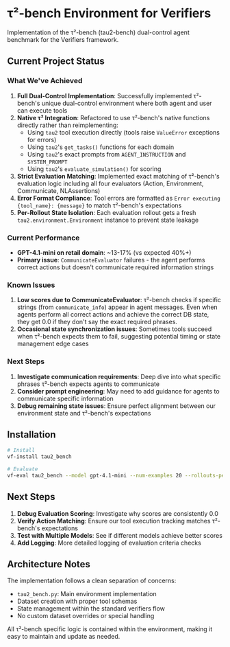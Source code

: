 # τ²-bench Environment for Verifiers

Implementation of the τ²-bench (tau2-bench) dual-control agent benchmark for the Verifiers framework.

## Current Project Status

### What We've Achieved
1. **Full Dual-Control Implementation**: Successfully implemented τ²-bench's unique dual-control environment where both agent and user can execute tools
2. **Native τ² Integration**: Refactored to use τ²-bench's native functions directly rather than reimplementing:
   - Using `tau2` tool execution directly (tools raise `ValueError` exceptions for errors)
   - Using `tau2`'s `get_tasks()` functions for each domain
   - Using `tau2`'s exact prompts from `AGENT_INSTRUCTION` and `SYSTEM_PROMPT`
   - Using `tau2`'s `evaluate_simulation()` for scoring
3. **Strict Evaluation Matching**: Implemented exact matching of τ²-bench's evaluation logic including all four evaluators (Action, Environment, Communicate, NLAssertions)
4. **Error Format Compliance**: Tool errors are formatted as `Error executing {tool_name}: {message}` to match τ²-bench's expectations
5. **Per-Rollout State Isolation**: Each evaluation rollout gets a fresh `tau2.environment.Environment` instance to prevent state leakage

### Current Performance
- **GPT-4.1-mini on retail domain**: ~13-17% (vs expected 40%+)
- **Primary issue**: `CommunicateEvaluator` failures - the agent performs correct actions but doesn't communicate required information strings

### Known Issues
1. **Low scores due to CommunicateEvaluator**: τ²-bench checks if specific strings (from `communicate_info`) appear in agent messages. Even when agents perform all correct actions and achieve the correct DB state, they get 0.0 if they don't say the exact required phrases.
2. **Occasional state synchronization issues**: Sometimes tools succeed when τ²-bench expects them to fail, suggesting potential timing or state management edge cases

### Next Steps
1. **Investigate communication requirements**: Deep dive into what specific phrases τ²-bench expects agents to communicate
2. **Consider prompt engineering**: May need to add guidance for agents to communicate specific information
3. **Debug remaining state issues**: Ensure perfect alignment between our environment state and τ²-bench's expectations

## Installation

```bash
# Install
vf-install tau2_bench

# Evaluate
vf-eval tau2_bench --model gpt-4.1-mini --num-examples 20 --rollouts-per-example 3 --env-args '{"domain": "retail"}'
```

## Next Steps

1.  **Debug Evaluation Scoring**: Investigate why scores are consistently 0.0
2.  **Verify Action Matching**: Ensure our tool execution tracking matches τ²-bench's expectations
3.  **Test with Multiple Models**: See if different models achieve better scores
4.  **Add Logging**: More detailed logging of evaluation criteria checks

## Architecture Notes

The implementation follows a clean separation of concerns:
- `tau2_bench.py`: Main environment implementation
- Dataset creation with proper tool schemas
- State management within the standard verifiers flow
- No custom dataset overrides or special handling

All τ²-bench specific logic is contained within the environment, making it easy to maintain and update as needed.